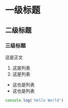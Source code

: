 # 一级标题
## 二级标题
### 三级标题

这是正文

1. 这是列表
2. 这是列表

* 这也是列表
* 这也是列表

```javascript
console.log('Hello World')
```